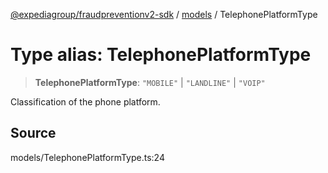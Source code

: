 [@expediagroup/fraudpreventionv2-sdk](../../index.md) / [models](../index.md) / TelephonePlatformType

# Type alias: TelephonePlatformType

> **TelephonePlatformType**: `"MOBILE"` \| `"LANDLINE"` \| `"VOIP"`

Classification of the phone platform.

## Source

models/TelephonePlatformType.ts:24
